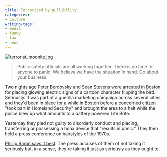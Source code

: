 ```yaml
---
title: Terrorized by gullibility
categories:
- culture
writing-tags:
- media
- funny
- law
- news
---
```


![terrorist_moonite.jpg](/media/2007-02-02-terrorized-by-gullibility/terrorist_moonite.jpg)

> Public safety officials are all working together. There is no time for anyone to panic. We believe we have the situation in hand. Go about your business.

Two nights ago [Peter Berdovsky and Sean Stevens were arrested in Boston][2] for placing glowing electric signs of a cartoon character flipping the bird.  Seriously.  It was part of a guerilla marketing campaign across several cities, and they'd been in place for a while in Boston before a concerned citizen "took part in Homeland Security" and brought the area to a halt while the police blew up what amounts to a battery powered Lite Brite.

Yesterday they pled not guilty to disorderly conduct and placing, transferring or possessing a hoax device that "results in panic."  They then held a press conference on hairstyles of the 1970s.  

[Phillip Baron says it best][3]: The press accuses of them of not taking it seriously but, in a sense, they're taking it just as seriously as they ought to.

   [2]: http://www.thebostonchannel.com/news/10892563/detail.html
   [3]: http://alternet.org/blogs/peek/47507/
